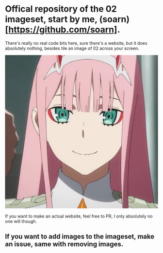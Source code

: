 # Offical repository of the 02 imageset, start by me, (soarn)[https://github.com/soarn].

There's really no real code bits here, sure there's a website, but it does absolutely nothing, besides tile an image of 02 across your screen.

<div style="text-align:center"><img src="android-chrome-512x512.png" /></div>

If you want to make an actual website, feel free to PR, I only absolutely no one will though.

## If you want to add images to the imageset, make an issue, same with removing images.
